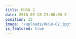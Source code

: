 ```yaml
---
title: RHSU 2
date: 2016-09-28 23:00:00 Z
position: 33
image: "/uploads/RHSU-02.jpg"
is_featured: true
---
```


